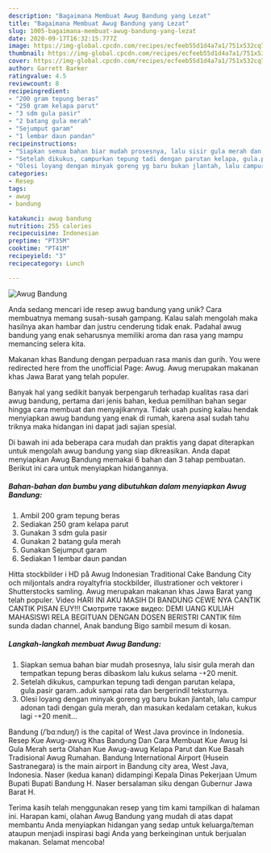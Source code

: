 ```yaml
---
description: "Bagaimana Membuat Awug Bandung yang Lezat"
title: "Bagaimana Membuat Awug Bandung yang Lezat"
slug: 1005-bagaimana-membuat-awug-bandung-yang-lezat
date: 2020-09-17T16:32:15.777Z
image: https://img-global.cpcdn.com/recipes/ecfeeb55d1d4a7a1/751x532cq70/awug-bandung-foto-resep-utama.jpg
thumbnail: https://img-global.cpcdn.com/recipes/ecfeeb55d1d4a7a1/751x532cq70/awug-bandung-foto-resep-utama.jpg
cover: https://img-global.cpcdn.com/recipes/ecfeeb55d1d4a7a1/751x532cq70/awug-bandung-foto-resep-utama.jpg
author: Garrett Barker
ratingvalue: 4.5
reviewcount: 8
recipeingredient:
- "200 gram tepung beras"
- "250 gram kelapa parut"
- "3 sdm gula pasir"
- "2 batang gula merah"
- "Sejumput garam"
- "1 lembar daun pandan"
recipeinstructions:
- "Siapkan semua bahan biar mudah prosesnya, lalu sisir gula merah dan tempatkan tepung beras dibaskom lalu kukus selama -+20 menit."
- "Setelah dikukus, campurkan tepung tadi dengan parutan kelapa, gula.pasir garam..aduk sampai rata dan bergerindil teksturnya."
- "Olesi loyang dengan minyak goreng yg baru bukan jlantah, lalu campur adonan tadi dengan gula merah, dan masukan kedalam cetakan, kukus lagi -+20 menit..."
categories:
- Resep
tags:
- awug
- bandung

katakunci: awug bandung 
nutrition: 255 calories
recipecuisine: Indonesian
preptime: "PT35M"
cooktime: "PT41M"
recipeyield: "3"
recipecategory: Lunch

---
```



![Awug Bandung](https://img-global.cpcdn.com/recipes/ecfeeb55d1d4a7a1/751x532cq70/awug-bandung-foto-resep-utama.jpg)

Anda sedang mencari ide resep awug bandung yang unik? Cara membuatnya memang susah-susah gampang. Kalau salah mengolah maka hasilnya akan hambar dan justru cenderung tidak enak. Padahal awug bandung yang enak seharusnya memiliki aroma dan rasa yang mampu memancing selera kita.

Makanan khas Bandung dengan perpaduan rasa manis dan gurih. You were redirected here from the unofficial Page: Awug. Awug merupakan makanan khas Jawa Barat yang telah populer.

Banyak hal yang sedikit banyak berpengaruh terhadap kualitas rasa dari awug bandung, pertama dari jenis bahan, kedua pemilihan bahan segar hingga cara membuat dan menyajikannya. Tidak usah pusing kalau hendak menyiapkan awug bandung yang enak di rumah, karena asal sudah tahu triknya maka hidangan ini dapat jadi sajian spesial.


Di bawah ini ada beberapa cara mudah dan praktis yang dapat diterapkan untuk mengolah awug bandung yang siap dikreasikan. Anda dapat menyiapkan Awug Bandung memakai 6 bahan dan 3 tahap pembuatan. Berikut ini cara untuk menyiapkan hidangannya.

<!--inarticleads1-->

##### Bahan-bahan dan bumbu yang dibutuhkan dalam menyiapkan Awug Bandung:

1. Ambil 200 gram tepung beras
1. Sediakan 250 gram kelapa parut
1. Gunakan 3 sdm gula pasir
1. Gunakan 2 batang gula merah
1. Gunakan Sejumput garam
1. Sediakan 1 lembar daun pandan


Hitta stockbilder i HD på Awug Indonesian Traditional Cake Bandung City och miljontals andra royaltyfria stockbilder, illustrationer och vektorer i Shutterstocks samling. Awug merupakan makanan khas Jawa Barat yang telah populer. Video HARI INI AKU MASIH DI BANDUNG CEWE NYA CANTIK CANTIK PISAN EUY!!! Смотрите также видео: DEMI UANG KULIAH MAHASISWI RELA BEGITUAN DENGAN DOSEN BERISTRI CANTIK film sunda dadan channel, Anak bandung Bigo sambil mesum di kosan. 

<!--inarticleads2-->

##### Langkah-langkah membuat Awug Bandung:

1. Siapkan semua bahan biar mudah prosesnya, lalu sisir gula merah dan tempatkan tepung beras dibaskom lalu kukus selama -+20 menit.
1. Setelah dikukus, campurkan tepung tadi dengan parutan kelapa, gula.pasir garam..aduk sampai rata dan bergerindil teksturnya.
1. Olesi loyang dengan minyak goreng yg baru bukan jlantah, lalu campur adonan tadi dengan gula merah, dan masukan kedalam cetakan, kukus lagi -+20 menit...


Bandung (/ˈbɑːndʊŋ/) is the capital of West Java province in Indonesia. Resep Kue Awug-awug Khas Bandung Dan Cara Membuat Kue Awug Isi Gula Merah serta Olahan Kue Awug-awug Kelapa Parut dan Kue Basah Tradisional Awug Rumahan. Bandung International Airport (Husein Sastranegara) is the main airport in Bandung city area, West Java, Indonesia. Naser (kedua kanan) didampingi Kepala Dinas Pekerjaan Umum Bupati Bupati Bandung H. Naser bersalaman siku dengan Gubernur Jawa Barat H. 

Terima kasih telah menggunakan resep yang tim kami tampilkan di halaman ini. Harapan kami, olahan Awug Bandung yang mudah di atas dapat membantu Anda menyiapkan hidangan yang sedap untuk keluarga/teman ataupun menjadi inspirasi bagi Anda yang berkeinginan untuk berjualan makanan. Selamat mencoba!
